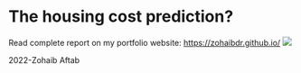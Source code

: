 # The housing cost prediction? 

Read complete report on my portfolio website: https://zohaibdr.github.io/ 
![](house.png)

<p> 2022-Zohaib Aftab </p>

